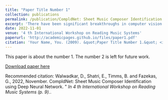 ```yaml
---
title: "Paper Title Number 1"
collection: publications
permalink: /publication/CompldNet: Sheet Music Composer Identification using Deep Neural Network
excerpt: 'There have been significant breakthroughs in computer vision research in many subfields, including composer identification from images of sheet music. Previous work in composer identification depends on a specific digital semantic representation of music and various evaluation criteria, making it difficult to quantify their relative merits. We present a novel approach using an end-to-end deep neural network model for music composer identification with images of sheet music as inputs. Hence, this method is not dependent on the conversion of the sheet music to any other intermediate digital semantic format. Additionally, we compare results from classification applied to sheet music and the respective bootleg representation. Identifying the composer can lead to more inferred data, which is helpful in archiving historical pieces digitally. Based on our experimental results, it can be concluded that the composer identification in sheet music images with deep neural models shows promising results. With the proposed model, we achieved 83% accuracy for composer identification on sheet music images compared to 76% accuracy when applied to the bootleg representations on our newly collected dataset..'
date: 2022-11-01
venue: '4 th International Workshop on Reading Music Systems'
paperurl: 'http://academicpages.github.io/files/paper1.pdf'
citation: 'Your Name, You. (2009). &quot;Paper Title Number 1.&quot; <i>Journal 1</i>. 1(1).'
---
```

This paper is about the number 1. The number 2 is left for future work.

[Download paper here](https://arxiv.org/pdf/2211.13285.pdf#page=10)

Recommended citation: Walwadkar, D., Shatri, E., Timms, B. and Fazekas, G., 2022, November. CompldNet: Sheet Music Composer Identification using Deep Neural Network. " <i>In 4 th International Workshop on Reading Music Systems (p. 9).</i>.